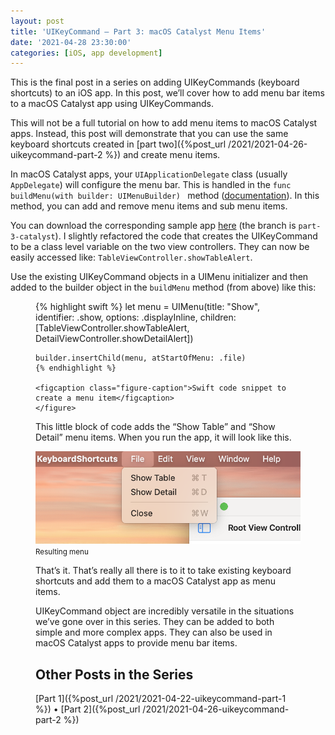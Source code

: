 ```yaml
---
layout: post
title: 'UIKeyCommand — Part 3: macOS Catalyst Menu Items'
date: '2021-04-28 23:30:00'
categories: [iOS, app development]
---
```


This is the final post in a series on adding UIKeyCommands (keyboard shortcuts) to an iOS app. In this post, we’ll cover how to add menu bar items to a macOS Catalyst app using UIKeyCommands.

This will not be a full tutorial on how to add menu items to macOS Catalyst apps. Instead, this post will demonstrate that you can use the same keyboard shortcuts created in [part two]({%post_url /2021/2021-04-26-uikeycommand-part-2 %}) and create menu items.

In macOS Catalyst apps, your `UIApplicationDelegate` class (usually `AppDelegate`) will configure the menu bar. This is handled in the `func buildMenu(with builder: UIMenuBuilder) ` method ([documentation](https://developer.apple.com/documentation/uikit/uiresponder/3327317-buildmenu)). In this method, you can add and remove menu items and sub menu items.

You can download the corresponding sample app [here](https://github.com/rwgrier/UIKeyCommand-series/tree/part-3-catalyst) (the branch is `part-3-catalyst`). I slightly refactored the code that creates the UIKeyCommand to be a class level variable on the two view controllers. They can now be easily accessed like: `TableViewController.showTableAlert`.

Use the existing UIKeyCommand objects in a UIMenu initializer and then added to the builder object in the `buildMenu` method (from above) like this:

<figure class="figure">
    {% highlight swift %}
    let menu = UIMenu(title: "Show",
                      identifier: .show,
                      options: .displayInline,
                      children: [TableViewController.showTableAlert,
                                 DetailViewController.showDetailAlert])
                                 
    builder.insertChild(menu, atStartOfMenu: .file)
    {% endhighlight %}
    
    <figcaption class="figure-caption">Swift code snippet to create a menu item</figcaption>
    </figure>

This little block of code adds the “Show Table” and “Show Detail” menu items. When you run the app, it will look like this.

<div class="py-3">
    <div class="card shadow-sm">
        <img class="img-fluid" src="/public/images/2021/uikeycommand-part-3/menu.png">
        <div class="card-body mx-auto">
            <small>Resulting menu</small>
        </div>
    </div>
</div>

That’s it. That’s really all there is to it to take existing keyboard shortcuts and add them to a macOS Catalyst app as menu items.

UIKeyCommand object are incredibly versatile in the situations we’ve gone over in this series. They can be added to both simple and more complex apps. They can also be used in macOS Catalyst apps to provide menu bar items.

## Other Posts in the Series

[Part 1]({%post_url /2021/2021-04-22-uikeycommand-part-1 %}) • [Part 2]({%post_url /2021/2021-04-26-uikeycommand-part-2 %})

